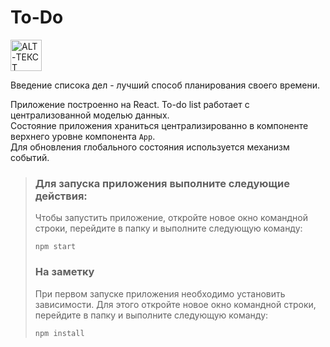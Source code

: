 # To-Do 
<img src="https://to-do-cdn.microsoft.com/static-assets/c87265a87f887380a04cf21925a56539b29364b51ae53e089c3ee2b2180148c6/icons/logo.png" 
alt="ALT-ТЕКСТ ИЗОБРАЖЕНИЯ" width="50" height="auto"/>

Введение списока дел - лучший способ планирования своего времени. 

Приложение построенно на React. To-do list работает с централизованной моделью данных.  
Состояние приложения храниться централизированно в компоненте верхнего уровне компонента `App`.  
Для обновления глобального состояния используется механизм событий.  
  
> ### Для запуска приложения выполните следующие действия:
> Чтобы запустить приложение, откройте новое окно командной строки, перейдите в папку и выполните следующую команду:
> 
> ```
> npm start
> ```  
>  
> ### На заметку
> При первом запуске приложения необходимо установить зависимости. Для этого откройте новое окно командной строки, перейдите в папку и выполните следующую команду:
> ```
> npm install
> ```  
